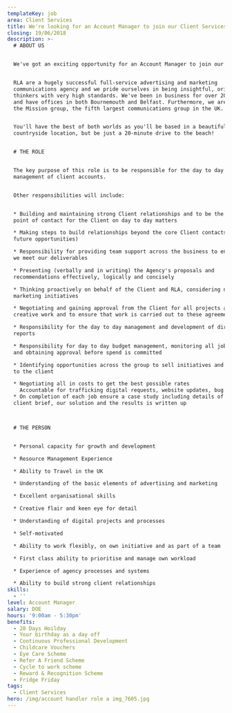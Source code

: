 ```yaml
---
templateKey: job
area: Client Services
title: We're looking for an Account Manager to join our Client Services team.
closing: 19/06/2018
description: >-
  # ABOUT US


  We've got an exciting opportunity for an Account Manager to join our team!


  RLA are a hugely successful full-service advertising and marketing
  communications agency and we pride ourselves in being insightful, original
  thinkers with very high standards. We've been in business for over 20 years
  and have offices in both Bournemouth and Belfast. Furthermore, we are part of
  the Mission group, the fifth largest communications group in the UK.


  You'll have the best of both worlds as you'll be based in a beautiful, relaxed
  countryside location, but be just a 20-minute drive to the beach!


  # THE ROLE


  The key purpose of this role is to be responsible for the day to day
  management of client accounts.


  Other responsibilities will include:


  * Building and maintaining strong Client relationships and to be the first
  point of contact for the Client on day to day matters

  * Making steps to build relationships beyond the core Client contacts (for
  future opportunities)

  * Responsibility for providing team support across the business to ensure that
  we meet our deliverables

  * Presenting (verbally and in writing) the Agency's proposals and
  recommendations effectively, logically and concisely

  * Thinking proactively on behalf of the Client and RLA, considering new
  marketing initiatives

  * Negotiating and gaining approval from the Client for all projects and
  creative work and to ensure that work is carried out to these agreements

  * Responsibility for the day to day management and development of direct
  reports

  * Responsibility for day to day budget management, monitoring all job costs,
  and obtaining approval before spend is committed

  * Identifying opportunities across the group to sell initiatives and projects
  to the client

  * Negotiating all in costs to get the best possible rates
    Accountable for trafficking digital requests, website updates, bug fixes and development projects through the digital department
  * On completion of each job ensure a case study including details of the
  client brief, our solution and the results is written up



  # THE PERSON


  * Personal capacity for growth and development

  * Resource Management Experience

  * Ability to Travel in the UK

  * Understanding of the basic elements of advertising and marketing

  * Excellent organisational skills

  * Creative flair and keen eye for detail

  * Understanding of digital projects and processes

  * Self-motivated

  * Ability to work flexibly, on own initiative and as part of a team

  * First class ability to prioritise and manage own workload

  * Experience of agency processes and systems

  * Ability to build strong client relationships
skills:
  - ''
level: Account Manager
salary: DOE
hours: '9:00am - 5:30pm'
benefits:
  - 28 Days Hoilday
  - Your birthday as a day off
  - Continuous Professional Development
  - Childcare Vouchers
  - Eye Care Scheme
  - Refer A Friend Scheme
  - Cycle to work scheme
  - Reward & Recognition Scheme
  - Fridge Friday
tags:
  - Client Services
hero: /img/account handler role a img_7605.jpg
---
```


